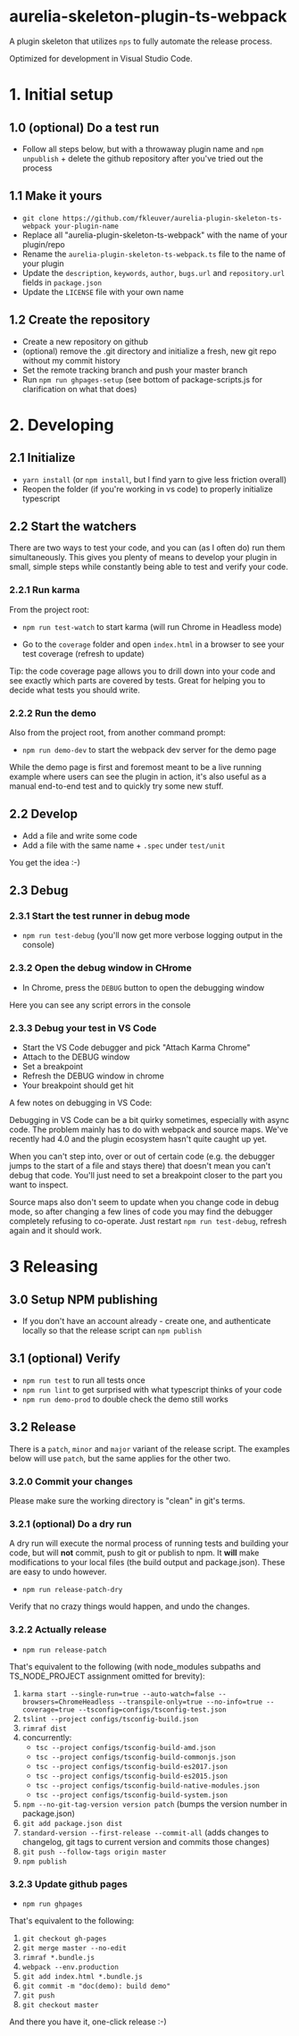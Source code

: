 # aurelia-skeleton-plugin-ts-webpack

A plugin skeleton that utilizes `nps` to fully automate the release process.

Optimized for development in Visual Studio Code.

# 1. Initial setup

## 1.0 (optional) Do a test run

-  Follow all steps below, but with a throwaway plugin name and `npm unpublish` + delete the github repository after you've tried out the process

## 1.1 Make it yours

- `git clone https://github.com/fkleuver/aurelia-plugin-skeleton-ts-webpack your-plugin-name`
- Replace all "aurelia-plugin-skeleton-ts-webpack" with the name of your plugin/repo
- Rename the `aurelia-plugin-skeleton-ts-webpack.ts` file to the name of your plugin
- Update the `description`, `keywords`, `author`, `bugs.url` and `repository.url` fields in `package.json`
- Update the `LICENSE` file with your own name

## 1.2 Create the repository

- Create a new repository on github
- (optional) remove the .git directory and initialize a fresh, new git repo without my commit history
- Set the remote tracking branch and push your master branch
- Run `npm run ghpages-setup` (see bottom of package-scripts.js for clarification on what that does)

# 2. Developing

## 2.1 Initialize

- `yarn install` (or `npm install`, but I find yarn to give less friction overall)
- Reopen the folder (if you're working in vs code) to properly initialize typescript

## 2.2 Start the watchers

There are two ways to test your code, and you can (as I often do) run them simultaneously. This gives you plenty of means to develop your plugin in small, simple steps while constantly being able to test and verify your code.

### 2.2.1 Run karma

From the project root:
- `npm run test-watch` to start karma (will run Chrome in Headless mode)

- Go to the `coverage` folder and open `index.html` in a browser to see your test coverage (refresh to update)

Tip: the code coverage page allows you to drill down into your code and see exactly which parts are covered by tests. Great for helping you to decide what tests you should write.

### 2.2.2 Run the demo

Also from the project root, from another command prompt:
- `npm run demo-dev` to start the webpack dev server for the demo page

While the demo page is first and foremost meant to be a live running example where users can see the plugin in action, it's also useful as a manual end-to-end test and to quickly try some new stuff.

## 2.2 Develop

- Add a file and write some code
- Add a file with the same name + `.spec` under `test/unit`

You get the idea :-)

## 2.3 Debug

### 2.3.1 Start the test runner in debug mode

- `npm run test-debug` (you'll now get more verbose logging output in the console)

### 2.3.2 Open the debug window in CHrome

- In Chrome, press the `DEBUG` button to open the debugging window

Here you can see any script errors in the console

### 2.3.3 Debug your test in VS Code


- Start the VS Code debugger and pick "Attach Karma Chrome"
- Attach to the DEBUG window
- Set a breakpoint
- Refresh the DEBUG window in chrome
- Your breakpoint should get hit

A few notes on debugging in VS Code:

Debugging in VS Code can be a bit quirky sometimes, especially with async code. The problem mainly has to do with webpack and source maps. We've recently had 4.0 and the plugin ecosystem hasn't quite caught up yet.

When you can't step into, over or out of certain code (e.g. the debugger jumps to the start of a file and stays there) that doesn't mean you can't debug that code. You'll just need to set a breakpoint closer to the part you want to inspect.

Source maps also don't seem to update when you change code in debug mode, so after changing a few lines of code you may find the debugger completely refusing to co-operate. Just restart `npm run test-debug`, refresh again and it should work.


# 3 Releasing

## 3.0 Setup NPM publishing

- If you don't have an account already - create one, and authenticate locally so that the release script can `npm publish`


## 3.1 (optional) Verify

- `npm run test` to run all tests once
- `npm run lint` to get surprised with what typescript thinks of your code
- `npm run demo-prod` to double check the demo still works


## 3.2 Release

There is a `patch`, `minor` and `major` variant of the release script. The examples below will use `patch`, but the same applies for the other two.

### 3.2.0 Commit your changes

Please make sure the working directory is "clean" in git's terms.

### 3.2.1 (optional) Do a dry run

A dry run will execute the normal process of running tests and building your code, but will **not** commit, push to git or publish to npm. It **will** make modifications to your local files (the build output and package.json). These are easy to undo however.

- `npm run release-patch-dry`

Verify that no crazy things would happen, and undo the changes.

### 3.2.2 Actually release

- `npm run release-patch`

That's equivalent to the following (with node_modules subpaths and TS_NODE_PROJECT assignment omitted for brevity):

1. `karma start --single-run=true --auto-watch=false --browsers=ChromeHeadless --transpile-only=true --no-info=true --coverage=true --tsconfig=configs/tsconfig-test.json`
2. `tslint --project configs/tsconfig-build.json`
3. `rimraf dist`
4. concurrently:
    - `tsc --project configs/tsconfig-build-amd.json`
    - `tsc --project configs/tsconfig-build-commonjs.json`
    - `tsc --project configs/tsconfig-build-es2017.json`
    - `tsc --project configs/tsconfig-build-es2015.json`
    - `tsc --project configs/tsconfig-build-native-modules.json`
    - `tsc --project configs/tsconfig-build-system.json`
5. `npm --no-git-tag-version version patch` (bumps the version number in package.json)
6. `git add package.json dist`
7. `standard-version --first-release --commit-all` (adds changes to changelog, git tags to current version and commits those changes)
8. `git push --follow-tags origin master`
9. `npm publish`

### 3.2.3 Update github pages

- `npm run ghpages`

That's equivalent to the following:

1. `git checkout gh-pages`
2. `git merge master --no-edit`
3. `rimraf *.bundle.js`
4. `webpack --env.production`
5. `git add index.html *.bundle.js`
6. `git commit -m "doc(demo): build demo"`
7. `git push`
8. `git checkout master`

And there you have it, one-click release :-)

